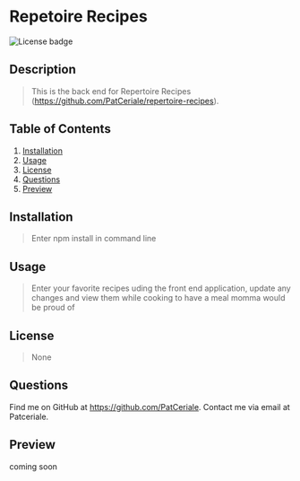 # **Repetoire Recipes**

![License badge](https://img.shields.io/badge/license-None-success)

## **Description**

> This is the back end for Repertoire Recipes (https://github.com/PatCeriale/repertoire-recipes).

## **Table of Contents**

1. [Installation](#installation)
1. [Usage](#usage)
1. [License](#license)
1. [Questions](#questions)
1. [Preview](#preview)

## **Installation**

> Enter npm install in command line

## **Usage**

> Enter your favorite recipes uding the front end application, update any changes and view them while cooking to have a meal momma would be proud of

## **License**

> None

## **Questions**

Find me on GitHub at https://github.com/PatCeriale.
Contact me via email at Patceriale.

## **Preview**

coming soon

